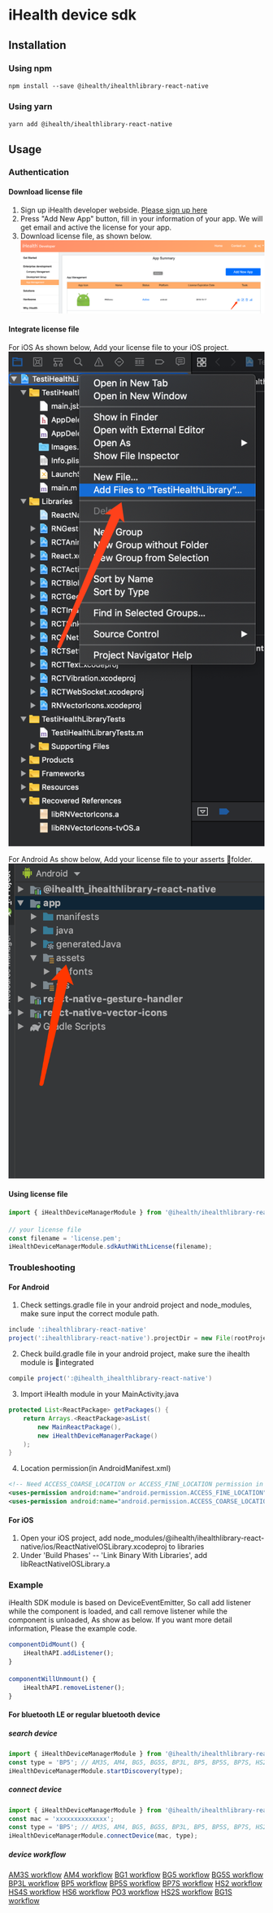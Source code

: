 # iHealth device sdk

## Installation

### Using npm

```shell
npm install --save @ihealth/ihealthlibrary-react-native
```

### Using yarn

```shell
yarn add @ihealth/ihealthlibrary-react-native
```

## Usage

### Authentication

#### Download license file

1. Sign up iHealth developer webside. [Please sign up here](https://dev.ihealthlabs.com)
2. Press "Add New App" button, fill in your information of your app. We will get email and active the license for your app.
3. Download license file, as shown below.
![Download](./doc/download.png)

#### Integrate license file

For iOS
As shown below, Add your license file to your iOS project.
![integrate ios](./doc/integrate-ios.png)

For Android
As show below, Add your license file to your asserts folder.
![integrate android](./doc/integrate-android.png)

#### Using license file

```js
import { iHealthDeviceManagerModule } from '@ihealth/ihealthlibrary-react-native';

// your license file
const filename = 'license.pem';
iHealthDeviceManagerModule.sdkAuthWithLicense(filename);
```

### Troubleshooting

#### For Android

1. Check settings.gradle file in your android project and node_modules, make sure input the correct module path.

```gradle
include ':ihealthlibrary-react-native'
project(':ihealthlibrary-react-native').projectDir = new File(rootProject.projectDir,'../node_modules/@ihealth/ihealthlibrary-react-native/android')
```

2. Check build.gradle file in your android project, make sure the ihealth module is integrated

```gradle
compile project(':@ihealth_ihealthlibrary-react-native')
```

3. Import iHealth module in your MainActivity.java

```java
protected List<ReactPackage> getPackages() {  
	return Arrays.<ReactPackage>asList(
		new MainReactPackage(),
		new iHealthDeviceManagerPackage()
	);  
}
```

4. Location permission(in AndroidManifest.xml)

```xml
<!-- Need ACCESS_COARSE_LOCATION or ACCESS_FINE_LOCATION permission in Android API 23+ -->
<uses-permission android:name="android.permission.ACCESS_FINE_LOCATION" />
<uses-permission android:name="android.permission.ACCESS_COARSE_LOCATION" />
```

#### For iOS

1. Open your iOS project, add node_modules/@ihealth/ihealthlibrary-react-native/ios/ReactNativeIOSLibrary.xcodeproj to libraries
2. Under 'Build Phases' --  'Link Binary With Libraries', add libReactNativeIOSLibrary.a

### Example

iHealth SDK module is based on DeviceEventEmitter, So call add listener while the component is loaded, and call remove listener while the component is unloaded, As show as below. If you want more detail information, Please the example code.

```js
componentDidMount() {
    iHealthAPI.addListener();
}

componentWillUnmount() {
    iHealthAPI.removeListener();
}
```

#### For bluetooth LE or regular bluetooth device

##### search device

```js
import { iHealthDeviceManagerModule } from '@ihealth/ihealthlibrary-react-native';
const type = 'BP5'; // AM3S, AM4, BG5, BG5S, BP3L, BP5, BP5S, BP7S, HS2, HS4S, PO3,HS2S,BG1S
iHealthDeviceManagerModule.startDiscovery(type);
```

##### connect device

```js
import { iHealthDeviceManagerModule } from '@ihealth/ihealthlibrary-react-native';
const mac = 'xxxxxxxxxxxxxx';
const type = 'BP5'; // AM3S, AM4, BG5, BG5S, BP3L, BP5, BP5S, BP7S, HS2, HS4S, PO3,HS2S,BG1S
iHealthDeviceManagerModule.connectDevice(mac, type);
```

##### device workflow

[AM3S workflow](./doc/am3s.md)
[AM4 workflow](./doc/am4.md)
[BG1 workflow](./doc/bg1.md)
[BG5 workflow](./doc/bg5.md)
[BG5S workflow](./doc/bg5s.md)
[BP3L workflow](./doc/bp3l.md)
[BP5 workflow](./doc/bp5.md)
[BP5S workflow](./doc/bp5s.md)
[BP7S workflow](./doc/bp7s.md)
[HS2 workflow](./doc/hs2.md)
[HS4S workflow](./doc/hs4s.md)
[HS6 workflow](./doc/hs6.md)
[PO3 workflow](./doc/po3.md)
[HS2S workflow](./doc/hs2s.md)
[BG1S workflow](./doc/bg1s.md)
